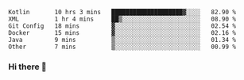 <!--START_SECTION:waka-->

```text
Kotlin       10 hrs 3 mins   ████████████████████▓░░░░   82.90 %
XML          1 hr 4 mins     ██▒░░░░░░░░░░░░░░░░░░░░░░   08.90 %
Git Config   18 mins         ▓░░░░░░░░░░░░░░░░░░░░░░░░   02.54 %
Docker       15 mins         ▓░░░░░░░░░░░░░░░░░░░░░░░░   02.16 %
Java         9 mins          ▒░░░░░░░░░░░░░░░░░░░░░░░░   01.34 %
Other        7 mins          ▒░░░░░░░░░░░░░░░░░░░░░░░░   00.99 %
```

<!--END_SECTION:waka-->

### Hi there 👋

<!--
**DnC275/DnC275** is a ✨ _special_ ✨ repository because its `README.md` (this file) appears on your GitHub profile.

Here are some ideas to get you started:

- 🔭 I’m currently working on ...
- 🌱 I’m currently learning ...
- 👯 I’m looking to collaborate on ...
- 🤔 I’m looking for help with ...
- 💬 Ask me about ...
- 📫 How to reach me: ...
- 😄 Pronouns: ...
- ⚡ Fun fact: ...
-->
